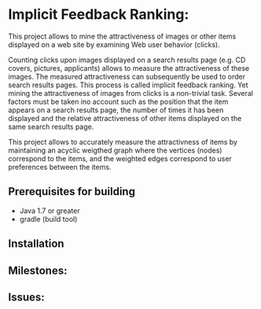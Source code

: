 Implicit Feedback Ranking: 
===========================================

This project allows to mine the attractiveness of images or other items
displayed on a web site by examining Web user behavior (clicks).

Counting clicks upon images displayed on a search results page (e.g. CD covers,
pictures, applicants) allows to measure the attractiveness of these images. The
measured attractiveness can subsequently be used to order search results pages.
This process is called implicit feedback ranking. Yet mining the attractiveness
of images from clicks is a non-trivial task. Several factors must be taken ino
account such as the position that the item appears on a search results page,
the number of times it has been displayed and the relative attractiveness of
other items displayed on the same search results page.

This project allows to accurately measure the attractivness of items by
maintaining an acyclic weigthed graph where the vertices (nodes) correspond to
the items, and the weighted edges correspond to user preferences between the
items.

Prerequisites for building
--------------
* Java 1.7 or greater
* gradle (build tool)

Installation
-------------

Milestones:
-----------

Issues:
-------
